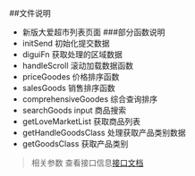 ##文件说明
* 新版大爱超市列表页面
###部分函数说明
* initSend 初始化提交数据
* diguiFn 获取处理的区域数据
* handleScroll 滚动加载数据函数
* priceGoodes 价格排序函数
* salesGoods 销售排序函数
* comprehensiveGoodes 综合查询排序
* searchGoods input 商品搜索
* getLoveMarketList 获取商品列表
* getHandleGoodsClass 处理获取产品类别数据
* getGoodsClass 获取产品类别
 
>相关参数 查看接口信息[接口文档](https://www.showdoc.cc/1681532?page_id=15510294)
